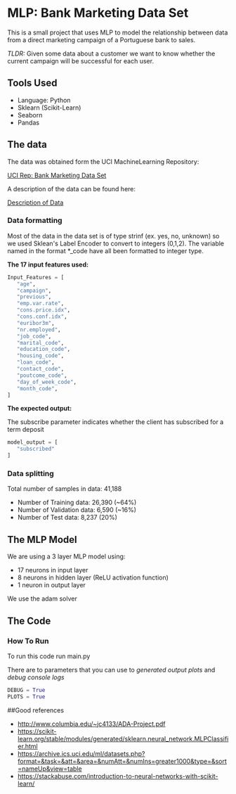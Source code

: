 # MLP: Bank Marketing Data Set
This is a small project that uses MLP to model the relationship between data from a direct marketing campaign
of a Portuguese bank to sales.

*TLDR:* Given some data about a customer we want to know whether the current campaign will be successful for each user.

## Tools Used
* Language: Python
* Sklearn (Scikit-Learn)
* Seaborn
* Pandas

## The data

The data was obtained form the UCI MachineLearning Repository:

[UCI Rep: Bank Marketing Data Set](https://archive.ics.uci.edu/ml/datasets/bank+marketing)
 
 A description of the data can be found here:
 
 [Description of Data](https://www2.1010data.com/documentationcenter/beta/Tutorials/MachineLearningExamples/BankMarketingDataSet.html)
 
 
 ### Data formatting
 
 Most of the data in the data set is of type strinf (ex. yes, no, unknown) so we used Sklean's Label Encoder to convert
 to integers (0,1,2). The variable named in the format *_code have all been formatted to integer type.
 
 **The 17 input features used:**
 
 ```python
Input_Features = [
    "age",
    "campaign",
    "previous",
    "emp.var.rate",
    "cons.price.idx",
    "cons.conf.idx",
    "euribor3m",
    "nr.employed",
    "job_code",
    "marital_code",
    "education_code",
    "housing_code",
    "loan_code",
    "contact_code",
    "poutcome_code",
    "day_of_week_code",
    "month_code",
]
```

 **The expected output:**
 
The subscribe parameter indicates whether the client has subscribed for a term deposit
 ```python
model_output = [
    "subscribed"
]
```

### Data splitting
Total number of samples in data: 41,188
* Number of Training data: 26,390 (~64%)
* Number of Validation data: 6,590 (~16%)
* Number of Test data: 8,237 (20%)

## The MLP Model
We are using a 3 layer MLP model using:
* 17 neurons in input layer
* 8 neurons in hidden layer (ReLU activation function)
* 1 neuron in output layer

We use the adam solver 

## The Code

### How To Run
To run this code run main.py

There are to parameters that you can use to *generated output plots* and *debug console logs*

 ```python
DEBUG = True
PLOTS = True
```

##Good references
* <http://www.columbia.edu/~jc4133/ADA-Project.pdf>
* <https://scikit-learn.org/stable/modules/generated/sklearn.neural_network.MLPClassifier.html>
* <https://archive.ics.uci.edu/ml/datasets.php?format=&task=&att=&area=&numAtt=&numIns=greater1000&type=&sort=nameUp&view=table>
* <https://stackabuse.com/introduction-to-neural-networks-with-scikit-learn/>